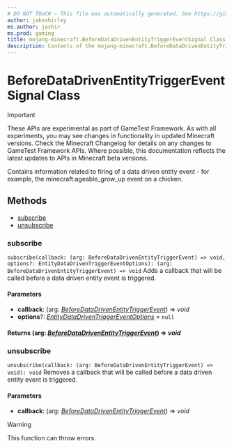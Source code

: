 ```yaml
---
# DO NOT TOUCH — This file was automatically generated. See https://github.com/Mojang/MinecraftApiDocsGenerator to modify descriptions, examples, etc.
author: jakeshirley
ms.author: jashir
ms.prod: gaming
title: mojang-minecraft.BeforeDataDrivenEntityTriggerEventSignal Class
description: Contents of the mojang-minecraft.BeforeDataDrivenEntityTriggerEventSignal class.
---
```

# BeforeDataDrivenEntityTriggerEventSignal Class
>[!IMPORTANT]
>These APIs are experimental as part of GameTest Framework. As with all experiments, you may see changes in functionality in updated Minecraft versions. Check the Minecraft Changelog for details on any changes to GameTest Framework APIs. Where possible, this documentation reflects the latest updates to APIs in Minecraft beta versions.

Contains information related to firing of a data driven entity event - for example, the minecraft:ageable_grow_up event on a chicken.

## Methods
- [subscribe](#subscribe)
- [unsubscribe](#unsubscribe)

### **subscribe**
`
subscribe(callback: (arg: BeforeDataDrivenEntityTriggerEvent) => void, options?: EntityDataDrivenTriggerEventOptions): (arg: BeforeDataDrivenEntityTriggerEvent) => void
`
Adds a callback that will be called before a data driven entity event is triggered.

#### **Parameters**
- **callback**: (arg: [*BeforeDataDrivenEntityTriggerEvent*](BeforeDataDrivenEntityTriggerEvent.md)) => *void*
- **options**?: [*EntityDataDrivenTriggerEventOptions*](EntityDataDrivenTriggerEventOptions.md) = `null`

#### **Returns** (arg: [*BeforeDataDrivenEntityTriggerEvent*](BeforeDataDrivenEntityTriggerEvent.md)) => *void*

### **unsubscribe**
`
unsubscribe(callback: (arg: BeforeDataDrivenEntityTriggerEvent) => void): void
`
Removes a callback that will be called before a data driven entity event is triggered.

#### **Parameters**
- **callback**: (arg: [*BeforeDataDrivenEntityTriggerEvent*](BeforeDataDrivenEntityTriggerEvent.md)) => *void*
> [!WARNING]
> This function can throw errors.
